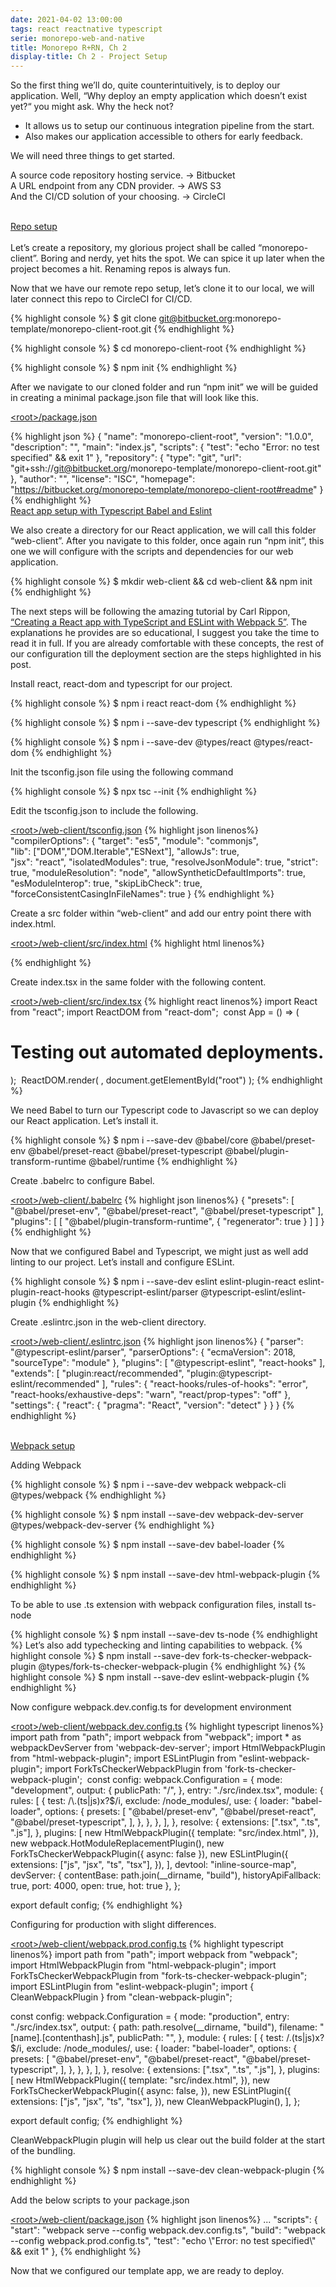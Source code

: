 ```yaml
---
date: 2021-04-02 13:00:00
tags: react reactnative typescript
serie: monorepo-web-and-native
title: Monorepo R+RN, Ch 2
display-title: Ch 2 - Project Setup
---
```


<p>So the first thing we’ll do, quite counterintuitively, is to deploy our application. Well, “Why deploy an empty application which doesn’t exist yet?“ you might ask. Why the heck not?</p>
<!--more-->
<ul>
    <li>It allows us to setup our continuous integration pipeline from the start.</li>
    <li>Also makes our application accessible to others for early feedback.</li>
</ul>

<p>We will need three things to get started.</p>
A source code repository hosting service. → Bitbucket
<br/>A URL endpoint from any CDN provider. → AWS S3
<br/>And the CI/CD solution of your choosing. → CircleCI
<br/>
<br/>

<u class="faded-highlight">Repo setup</u><br/><br/>
Let’s create a repository, my glorious project shall be called “monorepo-client”. Boring and nerdy, yet hits the spot. We can spice it up later when the project becomes a hit. Renaming repos is always fun.

Now that we have our remote repo setup, let’s clone it to our local, we will later connect this repo to CircleCI for CI/CD.

{% highlight console %}
$ git clone git@bitbucket.org:monorepo-template/monorepo-client-root.git
{% endhighlight %}

{% highlight console %}
$ cd monorepo-client-root
{% endhighlight %}

{% highlight console %}
$ npm init
{% endhighlight %}

<p>After we navigate to our cloned folder and run “npm init” we will be guided in creating a minimal package.json file that will look like this.</p>
<u class="faded-highlight no-underline">&lt;root>/package.json</u>

{% highlight json %}
    {
        "name": "monorepo-client-root",
        "version": "1.0.0",
        "description": "",
        "main": "index.js",
        "scripts": {
        "test": "echo \"Error: no test specified\" && exit 1"
        },
        "repository": {
        "type": "git",
        "url": "git+ssh://git@bitbucket.org/monorepo-template/monorepo-client-root.git"
        },
        "author": "",
        "license": "ISC",
        "homepage": "https://bitbucket.org/monorepo-template/monorepo-client-root#readme"
    }
{% endhighlight %}
<br/>
<u class="faded-highlight">React app setup with Typescript Babel and Eslint</u><br/>
<p>We also create a directory for our React application, we will call this folder “web-client”. After you navigate to this folder, once again run “npm init”, this one we will configure with the scripts and dependencies for our web application.</p>

{% highlight console %}
$ mkdir web-client && cd web-client && npm init
{% endhighlight %}

<p>The next steps will be following the amazing tutorial by Carl Rippon, <a href="https://www.carlrippon.com/creating-react-app-with-typescript-eslint-with-webpack5/" target="_blank">“Creating a React app with TypeScript and ESLint with Webpack 5”</a>. The explanations he provides are so educational, I suggest you take the time to read it in full. If you are already comfortable with these concepts, the rest of our configuration till the deployment section are the steps highlighted in his post.</p>

<p>Install react, react-dom and typescript for our project.</p>

{% highlight console %}
$ npm i react react-dom
{% endhighlight %}

{% highlight console %}
$ npm i --save-dev typescript
{% endhighlight %}

{% highlight console %}
$ npm i --save-dev @types/react @types/react-dom
{% endhighlight %}

<p>Init the tsconfig.json file using the following command</p>

{% highlight console %}
$ npx tsc --init
{% endhighlight %}

<p>Edit the tsconfig.json to include the following.</p>

<u class="faded-highlight no-underline">&lt;root>/web-client/tsconfig.json</u>
{% highlight json linenos%}
   "compilerOptions": {
   "target": "es5",
   "module": "commonjs",                
   "lib": ["DOM","DOM.Iterable","ESNext"],
   "allowJs": true,          
   "jsx": "react",
   "isolatedModules": true,
   "resolveJsonModule": true,
   "strict": true,
   "moduleResolution": "node",
    "allowSyntheticDefaultImports": true,    
   "esModuleInterop": true,
    "skipLibCheck": true,                          
   "forceConsistentCasingInFileNames": true
}
{% endhighlight %}

<p>Create a src folder within “web-client” and add our entry point there with index.html.</p>

<u class="faded-highlight no-underline">&lt;root>/web-client/src/index.html</u>
{% highlight html linenos%}
<!DOCTYPE html>
<html>
    <head>
    <meta charset="utf-8" />
    <title>Template React App</title>
    </head>
<body>
    <div id="root"></div>
</body>
</html>
{% endhighlight %}

<p>Create index.tsx in the same folder with the following content.</p>

<u class="faded-highlight no-underline">&lt;root>/web-client/src/index.tsx</u>
{% highlight react linenos%}
import React from "react";
import ReactDOM from "react-dom";
‍
const App = () => (
 <h1>Testing out automated deployments.</h1>
);
‍
ReactDOM.render(
 <React.StrictMode>
   <App />
 </React.StrictMode>,
 document.getElementById("root")
);
{% endhighlight %}

<p>We need Babel to turn our Typescript code to Javascript so we can deploy our React application. Let’s install it.</p>

{% highlight console %}
$ npm i --save-dev @babel/core @babel/preset-env @babel/preset-react @babel/preset-typescript @babel/plugin-transform-runtime @babel/runtime
{% endhighlight %}

<p>Create .babelrc to configure Babel.</p>

<u class="faded-highlight no-underline">&lt;root>/web-client/.babelrc</u>
{% highlight json linenos%}
{
   "presets": [
     "@babel/preset-env",
     "@babel/preset-react",
     "@babel/preset-typescript"
   ],
   "plugins": [
     [
       "@babel/plugin-transform-runtime",
       {
         "regenerator": true
       }
     ]
   ]
 }
{% endhighlight %}

<p>Now that we configured Babel and Typescript, we might just as well add linting to our project. Let’s install and configure ESLint.</p>

{% highlight console %}
$ npm i --save-dev eslint eslint-plugin-react eslint-plugin-react-hooks @typescript-eslint/parser @typescript-eslint/eslint-plugin
{% endhighlight %}

<p>Create .eslintrc.json in the web-client directory.</p>

<u class="faded-highlight no-underline">&lt;root>/web-client/.eslintrc.json</u>
{% highlight json linenos%}
{
   "parser": "@typescript-eslint/parser",
   "parserOptions": {
     "ecmaVersion": 2018,
     "sourceType": "module"
   },
   "plugins": [
     "@typescript-eslint",
     "react-hooks"
   ],
   "extends": [
     "plugin:react/recommended",
     "plugin:@typescript-eslint/recommended"
   ],
   "rules": {
     "react-hooks/rules-of-hooks": "error",
     "react-hooks/exhaustive-deps": "warn",
     "react/prop-types": "off"
   },
   "settings": {
     "react": {
       "pragma": "React",
       "version": "detect"
     }
   }
 }
{% endhighlight %}


<br/>
<u class="faded-highlight">Webpack setup</u><br/>
<p>Adding Webpack</p>

{% highlight console %}
   $ npm i --save-dev webpack webpack-cli @types/webpack
{% endhighlight %}

{% highlight console %}
   $ npm install --save-dev webpack-dev-server @types/webpack-dev-server
{% endhighlight %}

{% highlight console %}
   $ npm install --save-dev babel-loader
{% endhighlight %}

{% highlight console %}
   $ npm install --save-dev html-webpack-plugin
{% endhighlight %}


<p>To be able to use .ts extension with webpack configuration files, install ts-node</p>

{% highlight console %}
   $ npm install --save-dev ts-node
{% endhighlight %}
Let’s also add typechecking and linting capabilities to webpack.
{% highlight console %}
    $ npm install --save-dev fork-ts-checker-webpack-plugin @types/fork-ts-checker-webpack-plugin
{% endhighlight %}
{% highlight console %}
    $ npm install --save-dev eslint-webpack-plugin
{% endhighlight %}

<p>Now configure webpack.dev.config.ts for development environment</p>
<u class="faded-highlight no-underline">&lt;root>/web-client/webpack.dev.config.ts</u>
{% highlight typescript linenos%}
import path from "path";
import webpack from "webpack";
import * as webpackDevServer from 'webpack-dev-server';
import HtmlWebpackPlugin from "html-webpack-plugin";
import ESLintPlugin from "eslint-webpack-plugin";
import ForkTsCheckerWebpackPlugin from 'fork-ts-checker-webpack-plugin';
‍
const config: webpack.Configuration = {
 mode: "development",
 output: {
   publicPath: "/",
 },
 entry: "./src/index.tsx",
 module: {
   rules: [
     {
       test: /\.(ts|js)x?$/i,
       exclude: /node_modules/,
       use: {
         loader: "babel-loader",
         options: {
           presets: [
             "@babel/preset-env",
             "@babel/preset-react",
             "@babel/preset-typescript",
           ],
         },
       },
     },
   ],
 },
 resolve: {
   extensions: [".tsx", ".ts", ".js"],
 },
 plugins: [
   new HtmlWebpackPlugin({
     template: "src/index.html",
   }),
   new webpack.HotModuleReplacementPlugin(),
   new ForkTsCheckerWebpackPlugin({
     async: false
   }),
   new ESLintPlugin({
     extensions: ["js", "jsx", "ts", "tsx"],
   }),
 ],
 devtool: "inline-source-map",
 devServer: {
   contentBase: path.join(__dirname, "build"),
   historyApiFallback: true,
   port: 4000,
   open: true,
   hot: true
 },
};

export default config;
{% endhighlight %}

<p>Configuring for production with slight differences.</p>
<u class="faded-highlight no-underline">&lt;root>/web-client/webpack.prod.config.ts</u>
{% highlight typescript linenos%}
import path from "path";
import webpack from "webpack";
import HtmlWebpackPlugin from "html-webpack-plugin";
import ForkTsCheckerWebpackPlugin from "fork-ts-checker-webpack-plugin";
import ESLintPlugin from "eslint-webpack-plugin";
import { CleanWebpackPlugin } from "clean-webpack-plugin";

const config: webpack.Configuration = {
 mode: "production",
 entry: "./src/index.tsx",
 output: {
   path: path.resolve(__dirname, "build"),
   filename: "[name].[contenthash].js",
   publicPath: "",
 },
 module: {
   rules: [
     {
       test: /\.(ts|js)x?$/i,
       exclude: /node_modules/,
       use: {
         loader: "babel-loader",
         options: {
           presets: [
             "@babel/preset-env",
             "@babel/preset-react",
             "@babel/preset-typescript",
           ],
         },
       },
     },
   ],
 },
 resolve: {
   extensions: [".tsx", ".ts", ".js"],
 },
 plugins: [
   new HtmlWebpackPlugin({
     template: "src/index.html",
   }),
   new ForkTsCheckerWebpackPlugin({
     async: false,
   }),
   new ESLintPlugin({
     extensions: ["js", "jsx", "ts", "tsx"],
   }),
   new CleanWebpackPlugin(),
 ],
};

export default config;
{% endhighlight %}

<p>CleanWebpackPlugin plugin will help us clear out the build folder at the start of the bundling.</p>
{% highlight console %}
    $ npm install --save-dev clean-webpack-plugin
{% endhighlight %}

<p>Add the below scripts to your package.json</p>
<u class="faded-highlight no-underline">&lt;root>/web-client/package.json</u>
{% highlight json linenos%}
    ...
  "scripts": {
    "start": "webpack serve --config webpack.dev.config.ts",
    "build": "webpack --config webpack.prod.config.ts",
    "test": "echo \"Error: no test specified\" && exit 1"
  },
{% endhighlight %}

<p>Now that we configured our template app, we are ready to deploy.</p>